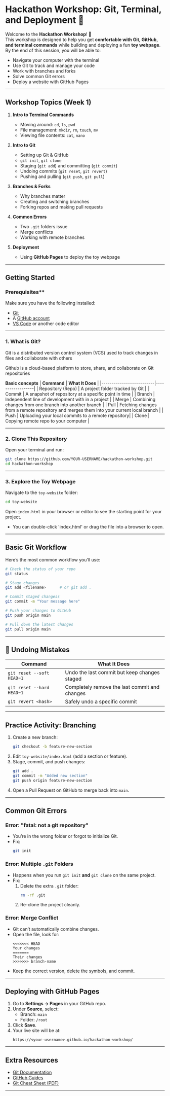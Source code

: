 # Hackathon Workshop: Git, Terminal, and Deployment 🚀

Welcome to the **Hackathon Workshop**! 🎉  
This workshop is designed to help you get **comfortable with Git, GitHub, and terminal commands** while building and deploying a fun **toy webpage**.  
By the end of this session, you will be able to:
- Navigate your computer with the terminal
- Use Git to track and manage your code
- Work with branches and forks
- Solve common Git errors
- Deploy a website with GitHub Pages

---

## Workshop Topics (Week 1)

1. **Intro to Terminal Commands**
   - Moving around: `cd`, `ls`, `pwd`
   - File management: `mkdir`, `rm`, `touch`, `mv`
   - Viewing file contents: `cat`, `nano`

2. **Intro to Git**
   - Setting up Git & GitHub
   - `git init`, `git clone`
   - Staging (`git add`) and committing (`git commit`)
   - Undoing commits (`git reset`, `git revert`)
   - Pushing and pulling (`git push`, `git pull`)

3. **Branches & Forks**
   - Why branches matter
   - Creating and switching branches
   - Forking repos and making pull requests

4. **Common Errors**
   - Two `.git` folders issue
   - Merge conflicts
   - Working with remote branches

5. **Deployment**
   - Using **GitHub Pages** to deploy the toy webpage

---

## Getting Started

### Prerequisites**
Make sure you have the following installed:
- [Git](https://git-scm.com/downloads)
- A [GitHub account](https://github.com)
- [VS Code](https://code.visualstudio.com/) or another code editor

---

### **1. What is Git?**
Git is a distributed version control system (VCS) used to track changes in files and collaborate with others

Github is a cloud-based platform to store, share, and collaborate on Git repositories

**Basic concepts**
| **Command**             | **What It Does** |
|--------------------------|------------------|
| Repository (Repo) | A project folder tracked by Git |
| Commit | A snapshot of repository at a specific point in time |
| Branch      | Independent line of development with in a project |
| Merge | Combining changes from one branch into another branch |
| Pull | Fetching changes from a remote repository and merges them into your current local branch |
| Push   | Uploading your local commits to a remote repository|
| Clone     | Copying remote repo to your computer |

---

### **2. Clone This Repository**
Open your terminal and run:
```bash
git clone https://github.com/YOUR-USERNAME/hackathon-workshop.git
cd hackathon-workshop
```

---

### **3. Explore the Toy Webpage**
Navigate to the `toy-website` folder:
```bash
cd toy-website
```

Open `index.html` in your browser or editor to see the starting point for your project.
- You can double-click 'index.html' or drag the file into a browser to open.
---

## Basic Git Workflow


Here’s the most common workflow you’ll use:

```bash
# Check the status of your repo
git status

# Stage changes
git add <filename>      # or git add .

# Commit staged changess
git commit -m "Your message here"

# Push your changes to GitHub
git push origin main

# Pull down the latest changes
git pull origin main
```

---

## 🔄 Undoing Mistakes

| **Command**             | **What It Does** |
|--------------------------|------------------|
| `git reset --soft HEAD~1` | Undo the last commit but keep changes staged |
| `git reset --hard HEAD~1` | Completely remove the last commit and changes |
| `git revert <hash>`       | Safely undo a specific commit |

---

## Practice Activity: Branching
1. Create a new branch:
   ```bash
   git checkout -b feature-new-section
   ```
2. Edit `toy-website/index.html` (add a section or feature).
3. Stage, commit, and push changes:
   ```bash
   git add .
   git commit -m "Added new section"
   git push origin feature-new-section
   ```
4. Open a Pull Request on GitHub to merge back into `main`.

---

## Common Git Errors

### **Error: "fatal: not a git repository"**
- You’re in the wrong folder or forgot to initialize Git.
- Fix:
  ```bash
  git init
  ```

### **Error: Multiple `.git` Folders**
- Happens when you run `git init` **and** `git clone` on the same project.
- Fix:
  1. Delete the extra `.git` folder:
     ```bash
     rm -rf .git
     ```
  2. Re-clone the project cleanly.

### **Error: Merge Conflict**
- Git can’t automatically combine changes.
- Open the file, look for:
  ```
  <<<<<<< HEAD
  Your changes
  =======
  Their changes
  >>>>>>> branch-name
  ```
- Keep the correct version, delete the symbols, and commit.

---

## Deploying with GitHub Pages

1. Go to **Settings → Pages** in your GitHub repo.
2. Under **Source**, select:
   - Branch: `main`
   - Folder: `/root`
3. Click **Save**.
4. Your live site will be at:
   ```
   https://<your-username>.github.io/hackathon-workshop/
   ```

---

## Extra Resources
- [Git Documentation](https://git-scm.com/doc)
- [GitHub Guides](https://guides.github.com/)
- [Git Cheat Sheet (PDF)](https://education.github.com/git-cheat-sheet-education.pdf)

---


